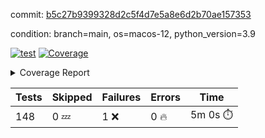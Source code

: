 commit: [b5c27b9399328d2c5f4d7e5a8e6d2b70ae157353](https://github.com/rcmdnk/homebrew-file/tree/b5c27b9399328d2c5f4d7e5a8e6d2b70ae157353)

condition: branch=main, os=macos-12, python_version=3.9

[![test](https://github.com/rcmdnk/homebrew-file/actions/workflows/test.yml/badge.svg)](https://github.com/rcmdnk/homebrew-file/actions/runs/4335256706)
<a href="https://github.com/rcmdnk/homebrew-file/blob/b5c27b9399328d2c5f4d7e5a8e6d2b70ae157353/README.md"><img alt="Coverage" src="https://img.shields.io/badge/Coverage-53%25-orange.svg" /></a><details><summary>Coverage Report </summary><table><tr><th>File</th><th>Stmts</th><th>Miss</th><th>Cover</th><th>Missing</th></tr><tbody><tr><td colspan="5"><b>bin</b></td></tr><tr><td>&nbsp; &nbsp;<a href="https://github.com/rcmdnk/homebrew-file/blob/b5c27b9399328d2c5f4d7e5a8e6d2b70ae157353/bin/brew-file">brew-file</a></td><td>1869</td><td>877</td><td>53%</td><td><a href="https://github.com/rcmdnk/homebrew-file/blob/b5c27b9399328d2c5f4d7e5a8e6d2b70ae157353/bin/brew-file#L43-L58">43&ndash;58</a>, <a href="https://github.com/rcmdnk/homebrew-file/blob/b5c27b9399328d2c5f4d7e5a8e6d2b70ae157353/bin/brew-file#L63-L65">63&ndash;65</a>, <a href="https://github.com/rcmdnk/homebrew-file/blob/b5c27b9399328d2c5f4d7e5a8e6d2b70ae157353/bin/brew-file#L153">153</a>, <a href="https://github.com/rcmdnk/homebrew-file/blob/b5c27b9399328d2c5f4d7e5a8e6d2b70ae157353/bin/brew-file#L265">265</a>, <a href="https://github.com/rcmdnk/homebrew-file/blob/b5c27b9399328d2c5f4d7e5a8e6d2b70ae157353/bin/brew-file#L284">284</a>, <a href="https://github.com/rcmdnk/homebrew-file/blob/b5c27b9399328d2c5f4d7e5a8e6d2b70ae157353/bin/brew-file#L290">290</a>, <a href="https://github.com/rcmdnk/homebrew-file/blob/b5c27b9399328d2c5f4d7e5a8e6d2b70ae157353/bin/brew-file#L315">315</a>, <a href="https://github.com/rcmdnk/homebrew-file/blob/b5c27b9399328d2c5f4d7e5a8e6d2b70ae157353/bin/brew-file#L335">335</a>, <a href="https://github.com/rcmdnk/homebrew-file/blob/b5c27b9399328d2c5f4d7e5a8e6d2b70ae157353/bin/brew-file#L338-L341">338&ndash;341</a>, <a href="https://github.com/rcmdnk/homebrew-file/blob/b5c27b9399328d2c5f4d7e5a8e6d2b70ae157353/bin/brew-file#L355-L361">355&ndash;361</a>, <a href="https://github.com/rcmdnk/homebrew-file/blob/b5c27b9399328d2c5f4d7e5a8e6d2b70ae157353/bin/brew-file#L394-L400">394&ndash;400</a>, <a href="https://github.com/rcmdnk/homebrew-file/blob/b5c27b9399328d2c5f4d7e5a8e6d2b70ae157353/bin/brew-file#L410-L421">410&ndash;421</a>, <a href="https://github.com/rcmdnk/homebrew-file/blob/b5c27b9399328d2c5f4d7e5a8e6d2b70ae157353/bin/brew-file#L610">610</a>, <a href="https://github.com/rcmdnk/homebrew-file/blob/b5c27b9399328d2c5f4d7e5a8e6d2b70ae157353/bin/brew-file#L612">612</a>, <a href="https://github.com/rcmdnk/homebrew-file/blob/b5c27b9399328d2c5f4d7e5a8e6d2b70ae157353/bin/brew-file#L614">614</a>, <a href="https://github.com/rcmdnk/homebrew-file/blob/b5c27b9399328d2c5f4d7e5a8e6d2b70ae157353/bin/brew-file#L631-L635">631&ndash;635</a>, <a href="https://github.com/rcmdnk/homebrew-file/blob/b5c27b9399328d2c5f4d7e5a8e6d2b70ae157353/bin/brew-file#L648-L653">648&ndash;653</a>, <a href="https://github.com/rcmdnk/homebrew-file/blob/b5c27b9399328d2c5f4d7e5a8e6d2b70ae157353/bin/brew-file#L663">663</a>, <a href="https://github.com/rcmdnk/homebrew-file/blob/b5c27b9399328d2c5f4d7e5a8e6d2b70ae157353/bin/brew-file#L679">679</a>, <a href="https://github.com/rcmdnk/homebrew-file/blob/b5c27b9399328d2c5f4d7e5a8e6d2b70ae157353/bin/brew-file#L683-L687">683&ndash;687</a>, <a href="https://github.com/rcmdnk/homebrew-file/blob/b5c27b9399328d2c5f4d7e5a8e6d2b70ae157353/bin/brew-file#L705-L719">705&ndash;719</a>, <a href="https://github.com/rcmdnk/homebrew-file/blob/b5c27b9399328d2c5f4d7e5a8e6d2b70ae157353/bin/brew-file#L812-L827">812&ndash;827</a>, <a href="https://github.com/rcmdnk/homebrew-file/blob/b5c27b9399328d2c5f4d7e5a8e6d2b70ae157353/bin/brew-file#L851">851</a>, <a href="https://github.com/rcmdnk/homebrew-file/blob/b5c27b9399328d2c5f4d7e5a8e6d2b70ae157353/bin/brew-file#L862-L863">862&ndash;863</a>, <a href="https://github.com/rcmdnk/homebrew-file/blob/b5c27b9399328d2c5f4d7e5a8e6d2b70ae157353/bin/brew-file#L871">871</a>, <a href="https://github.com/rcmdnk/homebrew-file/blob/b5c27b9399328d2c5f4d7e5a8e6d2b70ae157353/bin/brew-file#L884-L889">884&ndash;889</a>, <a href="https://github.com/rcmdnk/homebrew-file/blob/b5c27b9399328d2c5f4d7e5a8e6d2b70ae157353/bin/brew-file#L893-L895">893&ndash;895</a>, <a href="https://github.com/rcmdnk/homebrew-file/blob/b5c27b9399328d2c5f4d7e5a8e6d2b70ae157353/bin/brew-file#L899-L902">899&ndash;902</a>, <a href="https://github.com/rcmdnk/homebrew-file/blob/b5c27b9399328d2c5f4d7e5a8e6d2b70ae157353/bin/brew-file#L995-L997">995&ndash;997</a>, <a href="https://github.com/rcmdnk/homebrew-file/blob/b5c27b9399328d2c5f4d7e5a8e6d2b70ae157353/bin/brew-file#L1000">1000</a>, <a href="https://github.com/rcmdnk/homebrew-file/blob/b5c27b9399328d2c5f4d7e5a8e6d2b70ae157353/bin/brew-file#L1006">1006</a>, <a href="https://github.com/rcmdnk/homebrew-file/blob/b5c27b9399328d2c5f4d7e5a8e6d2b70ae157353/bin/brew-file#L1029-L1032">1029&ndash;1032</a>, <a href="https://github.com/rcmdnk/homebrew-file/blob/b5c27b9399328d2c5f4d7e5a8e6d2b70ae157353/bin/brew-file#L1094">1094</a>, <a href="https://github.com/rcmdnk/homebrew-file/blob/b5c27b9399328d2c5f4d7e5a8e6d2b70ae157353/bin/brew-file#L1123">1123</a>, <a href="https://github.com/rcmdnk/homebrew-file/blob/b5c27b9399328d2c5f4d7e5a8e6d2b70ae157353/bin/brew-file#L1154">1154</a>, <a href="https://github.com/rcmdnk/homebrew-file/blob/b5c27b9399328d2c5f4d7e5a8e6d2b70ae157353/bin/brew-file#L1157">1157</a>, <a href="https://github.com/rcmdnk/homebrew-file/blob/b5c27b9399328d2c5f4d7e5a8e6d2b70ae157353/bin/brew-file#L1169">1169</a>, <a href="https://github.com/rcmdnk/homebrew-file/blob/b5c27b9399328d2c5f4d7e5a8e6d2b70ae157353/bin/brew-file#L1171">1171</a>, <a href="https://github.com/rcmdnk/homebrew-file/blob/b5c27b9399328d2c5f4d7e5a8e6d2b70ae157353/bin/brew-file#L1202">1202</a>, <a href="https://github.com/rcmdnk/homebrew-file/blob/b5c27b9399328d2c5f4d7e5a8e6d2b70ae157353/bin/brew-file#L1207-L1210">1207&ndash;1210</a>, <a href="https://github.com/rcmdnk/homebrew-file/blob/b5c27b9399328d2c5f4d7e5a8e6d2b70ae157353/bin/brew-file#L1212-L1215">1212&ndash;1215</a>, <a href="https://github.com/rcmdnk/homebrew-file/blob/b5c27b9399328d2c5f4d7e5a8e6d2b70ae157353/bin/brew-file#L1244-L1254">1244&ndash;1254</a>, <a href="https://github.com/rcmdnk/homebrew-file/blob/b5c27b9399328d2c5f4d7e5a8e6d2b70ae157353/bin/brew-file#L1257-L1260">1257&ndash;1260</a>, <a href="https://github.com/rcmdnk/homebrew-file/blob/b5c27b9399328d2c5f4d7e5a8e6d2b70ae157353/bin/brew-file#L1263-L1269">1263&ndash;1269</a>, <a href="https://github.com/rcmdnk/homebrew-file/blob/b5c27b9399328d2c5f4d7e5a8e6d2b70ae157353/bin/brew-file#L1275">1275</a>, <a href="https://github.com/rcmdnk/homebrew-file/blob/b5c27b9399328d2c5f4d7e5a8e6d2b70ae157353/bin/brew-file#L1281">1281</a>, <a href="https://github.com/rcmdnk/homebrew-file/blob/b5c27b9399328d2c5f4d7e5a8e6d2b70ae157353/bin/brew-file#L1287-L1292">1287&ndash;1292</a>, <a href="https://github.com/rcmdnk/homebrew-file/blob/b5c27b9399328d2c5f4d7e5a8e6d2b70ae157353/bin/brew-file#L1303-L1325">1303&ndash;1325</a>, <a href="https://github.com/rcmdnk/homebrew-file/blob/b5c27b9399328d2c5f4d7e5a8e6d2b70ae157353/bin/brew-file#L1353">1353</a>, <a href="https://github.com/rcmdnk/homebrew-file/blob/b5c27b9399328d2c5f4d7e5a8e6d2b70ae157353/bin/brew-file#L1369-L1377">1369&ndash;1377</a>, <a href="https://github.com/rcmdnk/homebrew-file/blob/b5c27b9399328d2c5f4d7e5a8e6d2b70ae157353/bin/brew-file#L1382-L1401">1382&ndash;1401</a>, <a href="https://github.com/rcmdnk/homebrew-file/blob/b5c27b9399328d2c5f4d7e5a8e6d2b70ae157353/bin/brew-file#L1406-L1410">1406&ndash;1410</a>, <a href="https://github.com/rcmdnk/homebrew-file/blob/b5c27b9399328d2c5f4d7e5a8e6d2b70ae157353/bin/brew-file#L1424-L1471">1424&ndash;1471</a>, <a href="https://github.com/rcmdnk/homebrew-file/blob/b5c27b9399328d2c5f4d7e5a8e6d2b70ae157353/bin/brew-file#L1474-L1505">1474&ndash;1505</a>, <a href="https://github.com/rcmdnk/homebrew-file/blob/b5c27b9399328d2c5f4d7e5a8e6d2b70ae157353/bin/brew-file#L1510-L1542">1510&ndash;1542</a>, <a href="https://github.com/rcmdnk/homebrew-file/blob/b5c27b9399328d2c5f4d7e5a8e6d2b70ae157353/bin/brew-file#L1545-L1627">1545&ndash;1627</a>, <a href="https://github.com/rcmdnk/homebrew-file/blob/b5c27b9399328d2c5f4d7e5a8e6d2b70ae157353/bin/brew-file#L1630-L1638">1630&ndash;1638</a>, <a href="https://github.com/rcmdnk/homebrew-file/blob/b5c27b9399328d2c5f4d7e5a8e6d2b70ae157353/bin/brew-file#L1651">1651</a>, <a href="https://github.com/rcmdnk/homebrew-file/blob/b5c27b9399328d2c5f4d7e5a8e6d2b70ae157353/bin/brew-file#L1656">1656</a>, <a href="https://github.com/rcmdnk/homebrew-file/blob/b5c27b9399328d2c5f4d7e5a8e6d2b70ae157353/bin/brew-file#L1661-L1700">1661&ndash;1700</a>, <a href="https://github.com/rcmdnk/homebrew-file/blob/b5c27b9399328d2c5f4d7e5a8e6d2b70ae157353/bin/brew-file#L1704-L1819">1704&ndash;1819</a>, <a href="https://github.com/rcmdnk/homebrew-file/blob/b5c27b9399328d2c5f4d7e5a8e6d2b70ae157353/bin/brew-file#L1829-L1841">1829&ndash;1841</a>, <a href="https://github.com/rcmdnk/homebrew-file/blob/b5c27b9399328d2c5f4d7e5a8e6d2b70ae157353/bin/brew-file#L1845">1845</a>, <a href="https://github.com/rcmdnk/homebrew-file/blob/b5c27b9399328d2c5f4d7e5a8e6d2b70ae157353/bin/brew-file#L1852-L1932">1852&ndash;1932</a>, <a href="https://github.com/rcmdnk/homebrew-file/blob/b5c27b9399328d2c5f4d7e5a8e6d2b70ae157353/bin/brew-file#L1939-L1980">1939&ndash;1980</a>, <a href="https://github.com/rcmdnk/homebrew-file/blob/b5c27b9399328d2c5f4d7e5a8e6d2b70ae157353/bin/brew-file#L1983-L1990">1983&ndash;1990</a>, <a href="https://github.com/rcmdnk/homebrew-file/blob/b5c27b9399328d2c5f4d7e5a8e6d2b70ae157353/bin/brew-file#L1994-L1995">1994&ndash;1995</a>, <a href="https://github.com/rcmdnk/homebrew-file/blob/b5c27b9399328d2c5f4d7e5a8e6d2b70ae157353/bin/brew-file#L2000-L2044">2000&ndash;2044</a>, <a href="https://github.com/rcmdnk/homebrew-file/blob/b5c27b9399328d2c5f4d7e5a8e6d2b70ae157353/bin/brew-file#L2050-L2086">2050&ndash;2086</a>, <a href="https://github.com/rcmdnk/homebrew-file/blob/b5c27b9399328d2c5f4d7e5a8e6d2b70ae157353/bin/brew-file#L2089-L2095">2089&ndash;2095</a>, <a href="https://github.com/rcmdnk/homebrew-file/blob/b5c27b9399328d2c5f4d7e5a8e6d2b70ae157353/bin/brew-file#L2099-L2107">2099&ndash;2107</a>, <a href="https://github.com/rcmdnk/homebrew-file/blob/b5c27b9399328d2c5f4d7e5a8e6d2b70ae157353/bin/brew-file#L2115-L2123">2115&ndash;2123</a>, <a href="https://github.com/rcmdnk/homebrew-file/blob/b5c27b9399328d2c5f4d7e5a8e6d2b70ae157353/bin/brew-file#L2127-L2129">2127&ndash;2129</a>, <a href="https://github.com/rcmdnk/homebrew-file/blob/b5c27b9399328d2c5f4d7e5a8e6d2b70ae157353/bin/brew-file#L2133">2133</a>, <a href="https://github.com/rcmdnk/homebrew-file/blob/b5c27b9399328d2c5f4d7e5a8e6d2b70ae157353/bin/brew-file#L2137-L2145">2137&ndash;2145</a>, <a href="https://github.com/rcmdnk/homebrew-file/blob/b5c27b9399328d2c5f4d7e5a8e6d2b70ae157353/bin/brew-file#L2155-L2324">2155&ndash;2324</a>, <a href="https://github.com/rcmdnk/homebrew-file/blob/b5c27b9399328d2c5f4d7e5a8e6d2b70ae157353/bin/brew-file#L2330-L2482">2330&ndash;2482</a>, <a href="https://github.com/rcmdnk/homebrew-file/blob/b5c27b9399328d2c5f4d7e5a8e6d2b70ae157353/bin/brew-file#L2510">2510</a>, <a href="https://github.com/rcmdnk/homebrew-file/blob/b5c27b9399328d2c5f4d7e5a8e6d2b70ae157353/bin/brew-file#L2535">2535</a>, <a href="https://github.com/rcmdnk/homebrew-file/blob/b5c27b9399328d2c5f4d7e5a8e6d2b70ae157353/bin/brew-file#L2616">2616</a>, <a href="https://github.com/rcmdnk/homebrew-file/blob/b5c27b9399328d2c5f4d7e5a8e6d2b70ae157353/bin/brew-file#L2621-L2632">2621&ndash;2632</a>, <a href="https://github.com/rcmdnk/homebrew-file/blob/b5c27b9399328d2c5f4d7e5a8e6d2b70ae157353/bin/brew-file#L2661-L2668">2661&ndash;2668</a>, <a href="https://github.com/rcmdnk/homebrew-file/blob/b5c27b9399328d2c5f4d7e5a8e6d2b70ae157353/bin/brew-file#L2693">2693</a>, <a href="https://github.com/rcmdnk/homebrew-file/blob/b5c27b9399328d2c5f4d7e5a8e6d2b70ae157353/bin/brew-file#L2705">2705</a>, <a href="https://github.com/rcmdnk/homebrew-file/blob/b5c27b9399328d2c5f4d7e5a8e6d2b70ae157353/bin/brew-file#L2721">2721</a>, <a href="https://github.com/rcmdnk/homebrew-file/blob/b5c27b9399328d2c5f4d7e5a8e6d2b70ae157353/bin/brew-file#L2735-L2739">2735&ndash;2739</a>, <a href="https://github.com/rcmdnk/homebrew-file/blob/b5c27b9399328d2c5f4d7e5a8e6d2b70ae157353/bin/brew-file#L2743-L2746">2743&ndash;2746</a>, <a href="https://github.com/rcmdnk/homebrew-file/blob/b5c27b9399328d2c5f4d7e5a8e6d2b70ae157353/bin/brew-file#L2749-L2752">2749&ndash;2752</a>, <a href="https://github.com/rcmdnk/homebrew-file/blob/b5c27b9399328d2c5f4d7e5a8e6d2b70ae157353/bin/brew-file#L2755-L2763">2755&ndash;2763</a>, <a href="https://github.com/rcmdnk/homebrew-file/blob/b5c27b9399328d2c5f4d7e5a8e6d2b70ae157353/bin/brew-file#L2792-L2799">2792&ndash;2799</a>, <a href="https://github.com/rcmdnk/homebrew-file/blob/b5c27b9399328d2c5f4d7e5a8e6d2b70ae157353/bin/brew-file#L2810-L2817">2810&ndash;2817</a>, <a href="https://github.com/rcmdnk/homebrew-file/blob/b5c27b9399328d2c5f4d7e5a8e6d2b70ae157353/bin/brew-file#L2898-L2900">2898&ndash;2900</a>, <a href="https://github.com/rcmdnk/homebrew-file/blob/b5c27b9399328d2c5f4d7e5a8e6d2b70ae157353/bin/brew-file#L2919">2919</a>, <a href="https://github.com/rcmdnk/homebrew-file/blob/b5c27b9399328d2c5f4d7e5a8e6d2b70ae157353/bin/brew-file#L2925">2925</a>, <a href="https://github.com/rcmdnk/homebrew-file/blob/b5c27b9399328d2c5f4d7e5a8e6d2b70ae157353/bin/brew-file#L2936-L3545">2936&ndash;3545</a>, <a href="https://github.com/rcmdnk/homebrew-file/blob/b5c27b9399328d2c5f4d7e5a8e6d2b70ae157353/bin/brew-file#L3549">3549</a></td></tr><tr><td><b>TOTAL</b></td><td><b>1869</b></td><td><b>877</b></td><td><b>53%</b></td><td>&nbsp;</td></tr></tbody></table></details>

| Tests | Skipped | Failures | Errors | Time |
| ----- | ------- | -------- | -------- | ------------------ |
| 148 | 0 :zzz: | 1 :x: | 0 :fire: | 5m 0s :stopwatch: |

